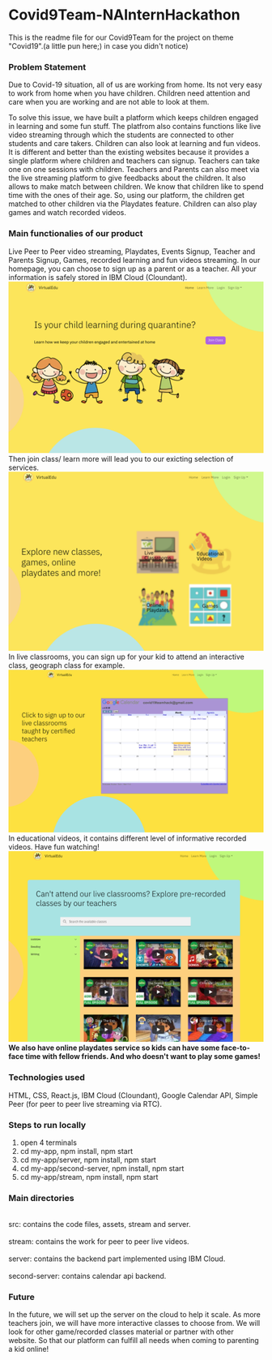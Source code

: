# Covid9Team-NAInternHackathon

This is the readme file for our Covid9Team for the project on theme "Covid19".(a little pun here;) in case you didn't notice)

### Problem Statement
Due to Covid-19 situation, all of us are working from home. Its not very easy to work from home when you have children. Children need attention and care when you are working and are not able to look at them.

To solve this issue, we have built a platform which keeps children engaged in learning and some fun stuff. The platfrom also contains functions like live video streaming through which the students are connected to other students and care takers. Children can also look at learning and fun videos.
It is different and better than the existing websites because it provides a single platform where children and teachers can signup. Teachers can take one on one sessions with children. Teachers and Parents can also meet via the live streaming platform to give feedbacks about the children. It also allows to make match between children. We know that children like to spend time with the ones of their age. So, using our platform, the children get matched to other children via the Playdates feature. Children can also play games and watch recorded videos.

### Main functionalies of our product
Live Peer to Peer video streaming, Playdates, Events Signup, Teacher and Parents Signup, Games, recorded learning and fun videos streaming.
    In our homepage, you can choose to sign up as a parent or as a teacher. All your information is safely stored in IBM Cloud (Cloundant). 
<img src='./home_page.png' />
    Then join class/ learn more will lead you to our exicting selection of services.
<img src='./learn_more_page.png'/>
    In live classrooms, you can sign up for your kid to attend an interactive class, geograph class for example.
<img src='./live_classroom.png'/>
    In educational videos, it contains different level of informative recorded videos. Have fun watching!
<img src='./educational.png' />
**We also have online playdates service so kids can have some face-to-face time with fellow friends. And who doesn't want to play some games!**

### Technologies used
HTML, CSS, React.js, IBM Cloud (Cloundant), Google Calendar API, Simple Peer (for peer to peer live streaming via RTC).

### Steps to run locally
1. open 4 terminals
2. cd my-app, npm install, npm start
3. cd my-app/server, npm install, npm start
4. cd my-app/second-server,  npm install, npm start
5. cd my-app/stream,  npm install, npm start

### Main directories
<br> src: contains the code files, assets, stream and server. </br>
<br>stream: contains the work for peer to peer live videos.</br>
<br>server: contains the backend part implemented using IBM Cloud.</br>
<br>second-server: contains calendar api backend.</br>

### Future
In the future, we will set up the server on the cloud to help it scale. As more teachers join, we will have more interactive classes to choose from.
We will look for other game/recorded classes material or partner with other website.
So that our platform can fulfill all needs when coming to parenting a kid online!


